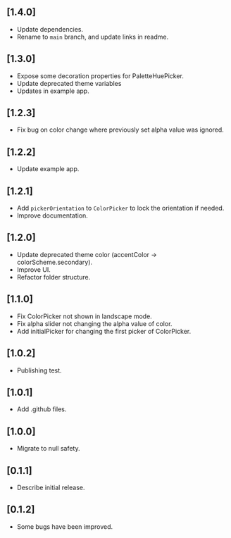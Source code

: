 ## [1.4.0]

* Update dependencies.
* Rename to `main` branch, and update links in readme.

## [1.3.0]

* Expose some decoration properties for PaletteHuePicker.
* Update deprecated theme variables
* Updates in example app.

## [1.2.3]

* Fix bug on color change where previously set alpha value was ignored.

## [1.2.2]

* Update example app.

## [1.2.1]

* Add `pickerOrientation` to `ColorPicker` to lock the orientation if needed.
* Improve documentation.

## [1.2.0]

* Update deprecated theme color (accentColor -> colorScheme.secondary).
* Improve UI.
* Refactor folder structure.

## [1.1.0]

* Fix ColorPicker not shown in landscape mode.
* Fix alpha slider not changing the alpha value of color.
* Add initialPicker for changing the first picker of ColorPicker.

## [1.0.2]

* Publishing test.
## [1.0.1]

* Add .github files.
## [1.0.0]

* Migrate to null safety.

## [0.1.1]

* Describe initial release.

## [0.1.2]

* Some bugs have been improved.
